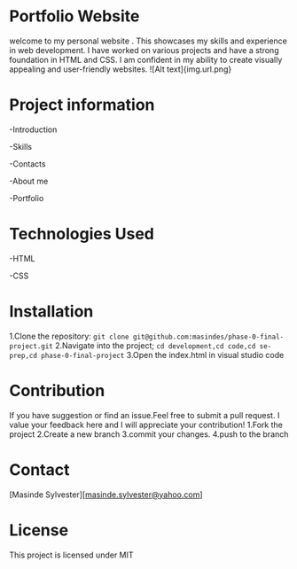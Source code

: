 # **Portfolio Website**
welcome to my personal website . This showcases my skills
and experience in web development. I have worked on various projects
and have a strong foundation in HTML and CSS. I am confident in my 
ability to create visually appealing and user-friendly websites.
![Alt text]{img.url.png}
# **Project information**
-Introduction 

-Skills

-Contacts

-About me

-Portfolio

# **Technologies Used**
-HTML

-CSS
# **Installation**
1.Clone the repository:
`git clone git@github.com:masindes/phase-0-final-project.git`
2.Navigate into the project;
`cd development,cd code,cd se-prep,cd phase-0-final-project`
3.Open the index.html in visual studio code
# **Contribution**
If you have suggestion or find an issue.Feel free to submit a pull request.
I value your feedback here and I will appreciate your contribution!
1.Fork the project
2.Create a new branch
3.commit your changes.
4.push to the branch
# **Contact**
[Masinde  Sylvester][masinde.sylvester@yahoo.com]

# **License**
This project is licensed under MIT